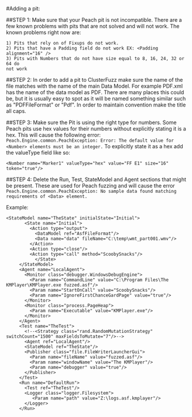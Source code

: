 #Adding a pit:

##STEP 1: Make sure that your Peach pit is not incompatible. There are a few
known problems with pits that are not solved and will not work. The known
problems right now are:

    1) Pits that rely on of Fixups do not work.
    2) Pits that have a Padding field do not work EX: <Padding alignment="16" />
    3) Pits with Numbers that do not have size equal to 8, 16, 24, 32 or 64 do
    not work

##STEP 2: In order to add a pit to ClusterFuzz make sure the name of the file
matches with the name of the main Data Model. For example PDF.xml has the name
of the data model as PDF. There are many places this could be, but it is usually
easy to spot as it will be named something similar such as "PDFFileFormat" or
"Pdf". In order to maintain convention make the title all caps.

##STEP 3: Make sure the Pit is using the right type for numbers. Some Peach pits
use hex values for their numbers without explicitly stating it is a hex. This
will cause the following error:
`Peach.Engine.common.PeachException: Error: The default value for <Number> elements must be an integer.`
To explicitly state it as a hex add the valueType field like so:

`<Number name="Marker1" valueType="hex" value="FF E1" size="16" token="true"/>`

##STEP 4: Delete the Run, Test, StateModel and Agent sections that might be
present. These are used for Peach fuzzing and will cause the error
`Peach.Engine.common.PeachException: No sample data found matching requirements of <Data> element.`

Example:

```
<StateModel name="TheState" initialState="Initial">
       <State name="Initial">
         <Action type="output">
           <DataModel ref="AsfFileFormat"/>
           <Data name="data" fileName="C:\temp\wmt_part001.wmv"/>
         </Action>
         <Action type="close"/>
         <Action type="call" method="ScoobySnacks"/>
           </State>
     </StateModel>
     <Agent name="LocalAgent">
       <Monitor class="debugger.WindowsDebugEngine">
         <Param name="CommandLine" value="C:\Program Files\The KMPlayer\KMPlayer.exe fuzzed.asf"/>
         <Param name="StartOnCall" value="ScoobySnacks"/>
         <Param name="IgnoreFirstChanceGardPage" value="true"/>
       </Monitor>
       <Monitor class="process.PageHeap">
         <Param name="Executable" value="KMPlayer.exe"/>
       </Monitor>
     </Agent>
     <Test name="TheTest">
       <!--<Strategy class="rand.RandomMutationStrategy" switchCount="1500" maxFieldsToMutate="7"/>-->
       <Agent ref="LocalAgent"/>
       <StateModel ref="TheState"/>
       <Publisher class="file.FileWriterLauncherGui">
         <Param name="fileName" value="fuzzed.asf"/>
         <Param name="windowName" value="The KMPlayer"/>
         <Param name="debugger" value="true"/>
       </Publisher>
     </Test>
     <Run name="DefaultRun">
       <Test ref="TheTest"/>
       <Logger class="logger.Filesystem">
          <Param name="path" value="Z:\logs.asf.kmplayer"/>
       </Logger>
     </Run>
```
